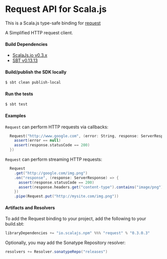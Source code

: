 Request API for Scala.js
=======================
This is a Scala.js type-safe binding for [request](https://www.npmjs.com/package/request)

A Simplified HTTP request client.

#### Build Dependencies

* [ScalaJs.io v0.3.x](https://github.com/ldaniels528/scalajs.io)
* [SBT v0.13.13](http://www.scala-sbt.org/download.html)

#### Build/publish the SDK locally

```bash
$ sbt clean publish-local
```

#### Run the tests

```bash
$ sbt test
```

#### Examples

`Request` can perform HTTP requests via callbacks:

```scala
  Request("http://www.google.com", (error: String, response: ServerResponse, body: String) => {
    assert(error == null)
    assert(response.statusCode == 200)
  })
```

`Request` can perform streaming HTTP requests:

```scala
  Request
    .get("http://google.com/img.png")
    .on("response", (response: ServerResponse) => {
      assert(response.statusCode == 200)
      assert(response.headers.get("content-type").contains("image/png"))
    })
    .pipe(Request.put("http://mysite.com/img.png"))
```

#### Artifacts and Resolvers

To add the Request binding to your project, add the following to your build.sbt:  

```sbt
libraryDependencies += "io.scalajs.npm" %%% "request" % "0.3.0.3"
```

Optionally, you may add the Sonatype Repository resolver:

```sbt   
resolvers += Resolver.sonatypeRepo("releases") 
```